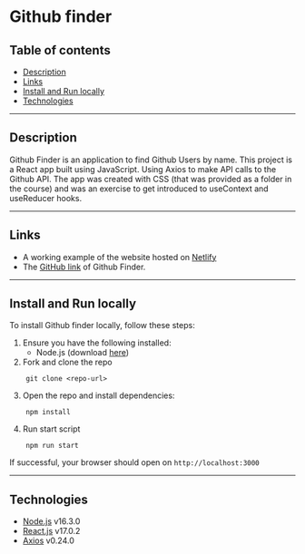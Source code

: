 # Github finder

## Table of contents

- [Description](#description)
- [Links](#links)
- [Install and Run locally](#install-and-run-locally)
- [Technologies](#technologies)

---

## Description

Github Finder is an application to find Github Users by name.
This project is a React app built using JavaScript. Using Axios to make API calls to the Github API. The app was created with CSS (that was provided as a folder in the course) and was an exercise to get introduced to useContext and useReducer hooks.

---

## Links

- A working example of the website hosted on [Netlify](https://githubfinder808.netlify.app/)
- The [GitHub link](https://github.com/Mattk47/github-finder) of Github Finder.

---

## Install and Run locally

To install Github finder locally, follow these steps:

1. Ensure you have the following installed:
   - Node.js (download [here](https://nodejs.org/en/))
2. Fork and clone the repo

```
    git clone <repo-url>
```

3. Open the repo and install dependencies:

```
    npm install
```

4. Run start script

```
    npm run start
```

If successful, your browser should open on `http://localhost:3000`

---

## Technologies

- [Node.js](https://nodejs.org/en/) v16.3.0
- [React.js](https://reactjs.org/) v17.0.2
- [Axios](https://axios-http.com/) v0.24.0